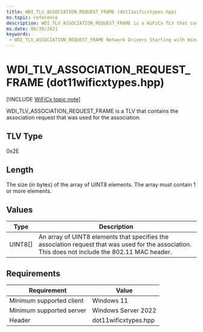 ```yaml
---
title: WDI_TLV_ASSOCIATION_REQUEST_FRAME (dot11wificxtypes.hpp)
ms.topic: reference
description: WDI_TLV_ASSOCIATION_REQUEST_FRAME is a WiFiCx TLV that contains the association request that was used for the association.
ms.date: 06/30/2021
keywords:
 - WDI_TLV_ASSOCIATION_REQUEST_FRAME Network Drivers Starting with Windows Vista
---
```


# WDI\_TLV\_ASSOCIATION\_REQUEST\_FRAME (dot11wificxtypes.hpp)

[!INCLUDE [WiFiCx topic note](../includes/wificx-version-warning.md)]


WDI\_TLV\_ASSOCIATION\_REQUEST\_FRAME is a TLV that contains the association request that was used for the association.

## TLV Type


0x2E

## Length


The size (in bytes) of the array of UINT8 elements. The array must contain 1 or more elements.

## Values


| Type      | Description                                                                                                                                       |
|-----------|---------------------------------------------------------------------------------------------------------------------------------------------------|
| UINT8\[\] | An array of UINT8 elements that specifies the association request that was used for the association. This does not include the 802.11 MAC header. |

 

## Requirements

|Requirement|Value|
|--- |--- |
|Minimum supported client|Windows 11|
|Minimum supported server|Windows Server 2022|
|Header|dot11wificxtypes.hpp|

 

 




